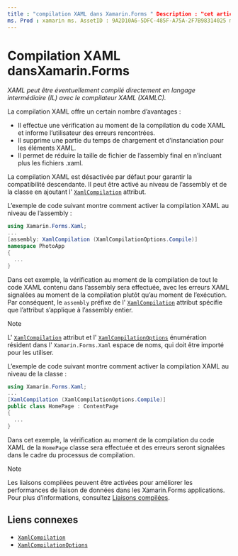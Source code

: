```yaml
---
title : "compilation XAML dans Xamarin.Forms " Description : "cet article explique comment XAML peut éventuellement être compilé directement en langage intermédiaire (il) avec le Xamarin.Forms compilateur XAML (XAMLC).
ms. Prod : xamarin ms. AssetID : 9A2D10A6-5DFC-485F-A75A-2F7B98314025 ms. Technology : xamarin-Forms Author : davidbritch ms. Author : dabritch ms. Date : 08/22/2018 No-Loc : [ Xamarin.Forms , Xamarin.Essentials ]
---
```


# <a name="xaml-compilation-in-xamarinforms"></a>Compilation XAML dansXamarin.Forms

_XAML peut être éventuellement compilé directement en langage intermédiaire (IL) avec le compilateur XAML (XAMLC)._

La compilation XAML offre un certain nombre d’avantages :

- Il effectue une vérification au moment de la compilation du code XAML et informe l’utilisateur des erreurs rencontrées.
- Il supprime une partie du temps de chargement et d’instanciation pour les éléments XAML.
- Il permet de réduire la taille de fichier de l’assembly final en n’incluant plus les fichiers .xaml.

La compilation XAML est désactivée par défaut pour garantir la compatibilité descendante. Il peut être activé au niveau de l’assembly et de la classe en ajoutant l' [`XamlCompilation`](xref:Xamarin.Forms.Xaml.XamlCompilationAttribute) attribut.

L’exemple de code suivant montre comment activer la compilation XAML au niveau de l’assembly :

```csharp
using Xamarin.Forms.Xaml;
...
[assembly: XamlCompilation (XamlCompilationOptions.Compile)]
namespace PhotoApp
{
  ...
}
```

Dans cet exemple, la vérification au moment de la compilation de tout le code XAML contenu dans l’assembly sera effectuée, avec les erreurs XAML signalées au moment de la compilation plutôt qu’au moment de l’exécution. Par conséquent, le `assembly` préfixe de l' [`XamlCompilation`](xref:Xamarin.Forms.Xaml.XamlCompilationAttribute) attribut spécifie que l’attribut s’applique à l’assembly entier.

> [!NOTE]
> L' [`XamlCompilation`](xref:Xamarin.Forms.Xaml.XamlCompilationAttribute) attribut et l' [`XamlCompilationOptions`](xref:Xamarin.Forms.Xaml.XamlCompilationOptions) énumération résident dans l' `Xamarin.Forms.Xaml` espace de noms, qui doit être importé pour les utiliser.

L’exemple de code suivant montre comment activer la compilation XAML au niveau de la classe :

```csharp
using Xamarin.Forms.Xaml;
...
[XamlCompilation (XamlCompilationOptions.Compile)]
public class HomePage : ContentPage
{
  ...
}
```

Dans cet exemple, la vérification au moment de la compilation du code XAML de la `HomePage` classe sera effectuée et des erreurs seront signalées dans le cadre du processus de compilation.

> [!NOTE]
> Les liaisons compilées peuvent être activées pour améliorer les performances de liaison de données dans les Xamarin.Forms applications. Pour plus d’informations, consultez [Liaisons compilées](~/xamarin-forms/app-fundamentals/data-binding/compiled-bindings.md).

## <a name="related-links"></a>Liens connexes

- [`XamlCompilation`](xref:Xamarin.Forms.Xaml.XamlCompilationAttribute)
- [`XamlCompilationOptions`](xref:Xamarin.Forms.Xaml.XamlCompilationOptions)
